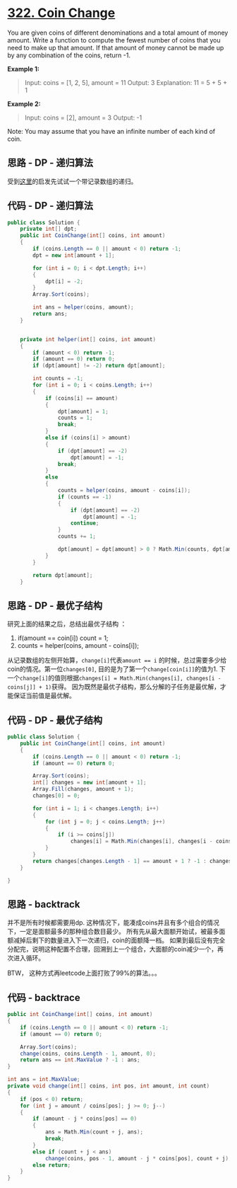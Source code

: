 # [322. Coin Change](https://leetcode.com/problems/coin-change/)

You are given coins of different denominations and a total amount of money amount. Write a function to compute the fewest number of coins that you need to make up that amount. If that amount of money cannot be made up by any combination of the coins, return -1.

**Example 1:**

> Input: coins = [1, 2, 5], amount = 11
> Output: 3
> Explanation: 11 = 5 + 5 + 1

**Example 2:**

> Input: coins = [2], amount = 3
> Output: -1

Note:
You may assume that you have an infinite number of each kind of coin.

## 思路 - DP - 递归算法

受到[这里](https://leetcode-cn.com/problems/coin-change/solution/dong-tai-gui-hua-tao-lu-xiang-jie-by-wei-lai-bu-ke/)的启发先试试一个带记录数组的递归。

## 代码 - DP - 递归算法

```csharp
public class Solution {
    private int[] dpt;
    public int CoinChange(int[] coins, int amount)
    {
        if (coins.Length == 0 || amount < 0) return -1;
        dpt = new int[amount + 1];

        for (int i = 0; i < dpt.Length; i++)
        {
            dpt[i] = -2;
        }
        Array.Sort(coins);

        int ans = helper(coins, amount);
        return ans;
    }


    private int helper(int[] coins, int amount)
    {
        if (amount < 0) return -1;
        if (amount == 0) return 0;
        if (dpt[amount] != -2) return dpt[amount];

        int counts = -1;
        for (int i = 0; i < coins.Length; i++)
        {
            if (coins[i] == amount)
            {
                dpt[amount] = 1;
                counts = 1;
                break;
            }
            else if (coins[i] > amount)
            {
                if (dpt[amount] == -2)
                    dpt[amount] = -1;
                break;
            }
            else
            {
                counts = helper(coins, amount - coins[i]);
                if (counts == -1)
                {
                    if (dpt[amount] == -2)
                        dpt[amount] = -1;
                    continue;
                }
                counts += 1;

                dpt[amount] = dpt[amount] > 0 ? Math.Min(counts, dpt[amount]) : counts;
            }
        }

        return dpt[amount];
    }
```

## 思路 - DP - 最优子结构

研究上面的结果之后，总结出最优子结构 ：

1. if(amount == coin[i]) count = 1;
2. counts = helper(coins, amount - coins[i]);

从记录数组的左侧开始算，`change[i]`代表`amount == i` 的时候，总过需要多少给coin的情况。第一位`changes[0]`, 目的是为了第一个`change[coin[i]]`的值为1. 下一个`change[i]`的值则根据`changes[i] = Math.Min(changes[i], changes[i - coins[j]] + 1)`获得。
因为既然是最优子结构，那么分解的子任务是最优解，才能保证当前值是最优解。

## 代码 - DP - 最优子结构

```csharp
public class Solution {
    public int CoinChange(int[] coins, int amount)
    {
        if (coins.Length == 0 || amount < 0) return -1;
        if (amount == 0) return 0;

        Array.Sort(coins);
        int[] changes = new int[amount + 1];
        Array.Fill(changes, amount + 1);
        changes[0] = 0;

        for (int i = 1; i < changes.Length; i++)
        {
            for (int j = 0; j < coins.Length; j++)
            {
                if (i >= coins[j])
                    changes[i] = Math.Min(changes[i], changes[i - coins[j]] + 1);
            }
        }
        return changes[changes.Length - 1] == amount + 1 ? -1 : changes[changes.Length - 1];
    }

}
```

## 思路 - backtrack

并不是所有时候都需要用dp. 这种情况下，能凑成coins并且有多个组合的情况下，一定是面额最多的那种组合数目最少。
所有先从最大面额开始试，被最多面额减掉后剩下的数量进入下一次递归，coin的面额降一档。
如果到最后没有完全分配完，说明这种配置不合理，回溯到上一个组合，大面额的coin减少一个，再次进入循环。

BTW， 这种方式再leetcode上面打败了99%的算法。。。

## 代码 - backtrace

```csharp
public int CoinChange(int[] coins, int amount)
{
    if (coins.Length == 0 || amount < 0) return -1;
    if (amount == 0) return 0;

    Array.Sort(coins);
    change(coins, coins.Length - 1, amount, 0);
    return ans == int.MaxValue ? -1 : ans;
}

int ans = int.MaxValue;
private void change(int[] coins, int pos, int amount, int count)
{
    if (pos < 0) return;
    for (int j = amount / coins[pos]; j >= 0; j--)
    {
        if (amount - j * coins[pos] == 0)
        {
            ans = Math.Min(count + j, ans);
            break;
        }
        else if (count + j < ans)
            change(coins, pos - 1, amount - j * coins[pos], count + j);
        else return;
    }
}

```

